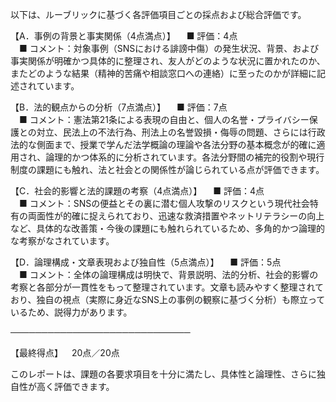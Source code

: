 以下は、ルーブリックに基づく各評価項目ごとの採点および総合評価です。

【A．事例の背景と事実関係（4点満点）】
 ■ 評価：4点  
 ■ コメント：対象事例（SNSにおける誹謗中傷）の発生状況、背景、および事実関係が明確かつ具体的に整理され、友人がどのような状況に置かれたのか、またどのような結果（精神的苦痛や相談窓口への連絡）に至ったのかが詳細に記述されています。

【B．法的観点からの分析（7点満点）】
 ■ 評価：7点  
 ■ コメント：憲法第21条による表現の自由と、個人の名誉・プライバシー保護との対立、民法上の不法行為、刑法上の名誉毀損・侮辱の問題、さらには行政法的な側面まで、授業で学んだ法学概論の理論や各法分野の基本概念が的確に適用され、論理的かつ体系的に分析されています。各法分野間の補完的役割や現行制度の課題にも触れ、法と社会との関係性が論じられている点が評価できます。

【C．社会的影響と法的課題の考察（4点満点）】
 ■ 評価：4点  
 ■ コメント：SNSの便益とその裏に潜む個人攻撃のリスクという現代社会特有の両面性が的確に捉えられており、迅速な救済措置やネットリテラシーの向上など、具体的な改善策・今後の課題にも触れられているため、多角的かつ論理的な考察がなされています。

【D．論理構成・文章表現および独自性（5点満点）】
 ■ 評価：5点  
 ■ コメント：全体の論理構成は明快で、背景説明、法的分析、社会的影響の考察と各部分が一貫性をもって整理されています。文章も読みやすく整理されており、独自の視点（実際に身近なSNS上の事例の観察に基づく分析）も際立っているため、説得力があります。

─────────────────────────────

【最終得点】 20点／20点

このレポートは、課題の各要求項目を十分に満たし、具体性と論理性、さらに独自性が高く評価できます。